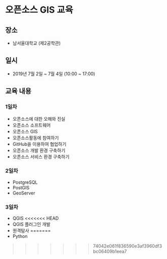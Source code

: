 # 오픈소스 GIS 교육

## 장소
* 남서울대학교 (제2공학관)

## 일시
* 2019년 7월 2일 ~ 7월 4일 (10:00 ~ 17:00)

## 교육 내용
### 1일차
* 오픈소스에 대한 오해와 진실
* 오픈소스 소프트웨어
* 오픈소스 GIS
* 오픈소스활동에 참여하기
* GitHub을 이용하여 협업하기
* 오픈소스 개발 환경 구축하기
* 오픈소스 서비스 환경 구축하기

### 2일차
* PostgreSQL
* PostGIS
* GeoServer

### 3일차
* QGIS
<<<<<<< HEAD
* QGIS 플러그인 개발
* 원격탐사
=======
* Python
>>>>>>> 74042e061f836590e3af3960df3bc06409b1eea7
